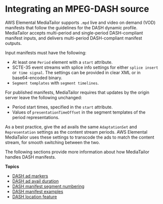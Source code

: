 # Integrating an MPEG\-DASH source<a name="manifest-dash"></a>

AWS Elemental MediaTailor supports `.mpd` live and video on demand \(VOD\) manifests that follow the guidelines for the DASH dynamic profile\. MediaTailor accepts multi\-period and single\-period DASH\-compliant manifest inputs, and delivers multi\-period DASH\-compliant manifest outputs\. 

Input manifests must have the following:
+ At least one `Period` element with a `start` attribute\. 
+ SCTE\-35 event streams with splice info settings for either `splice insert `or` time signal`\. The settings can be provided in clear XML or in base64\-encoded binary\. 
+ `Segment templates` with `segment timelines`\. 

For published manifests, MediaTailor requires that updates by the origin server leave the following unchanged: 
+ Period start times, specified in the `start` attribute\. 
+ Values of `presentationTimeOffset` in the segment templates of the period representations\. 

As a best practice, give the ad avails the same `AdaptationSet` and `Representation` settings as the content stream periods\. AWS Elemental MediaTailor uses these settings to transcode the ads to match the content stream, for smooth switching between the two\.

The following sections provide more information about how MediaTailor handles DASH manifests\.

**Topics**
+ [DASH ad markers](dash-ad-markers.md)
+ [DASH ad avail duration](dash-ad-avail-duration.md)
+ [DASH manifest segment numbering](dash-manifest-segment-numbering.md)
+ [DASH manifest examples](dash-manifest-examples.md)
+ [DASH location feature](dash-location-feature.md)